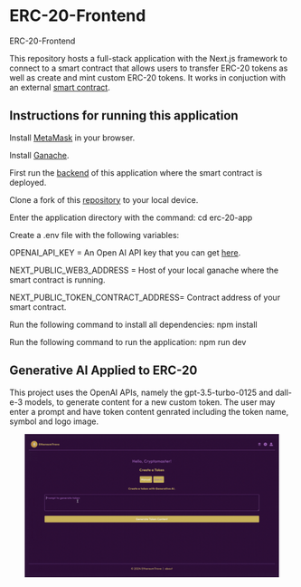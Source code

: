 # ERC-20-Frontend
ERC-20-Frontend

<p>This repository hosts a full-stack application with the Next.js framework to connect to a smart contract that allows users to transfer ERC-20 tokens as well as create and mint custom ERC-20 tokens. It works in conjuction with an external <a href="https://github.com/thelearner411/ERC-20-Backend" target="_blank">smart contract</a>.

## Instructions for running this application
<p>Install <a href="https://metamask.io/download/" target="_blank">MetaMask</a> in your browser.</p>
<p>Install <a href="https://archive.trufflesuite.com/ganache/" target="_blank">Ganache</a>.</p>
<p>First run the <a href="https://github.com/thelearner411/ERC-20-Backend" target="_blank">backend</a> of this application where the smart contract is deployed.</p>
<p>Clone a fork of this <a href="https://github.com/thelearner411/ERC-20-Frontend" target="_blank">repository</a> to your local device.</p>
<p>Enter the application directory with the command: cd erc-20-app</p>
<p>Create a .env file with the following variables:</p>
<p>OPENAI_API_KEY = An Open AI API key that you can get <a href="https://platform.openai.com/api-keys" target="_blank">here</a>.</p>
<p>NEXT_PUBLIC_WEB3_ADDRESS = Host of your local ganache where the smart contract is running.</p>
<p>NEXT_PUBLIC_TOKEN_CONTRACT_ADDRESS= Contract address of your smart contract.</p>
<p>Run the following command to install all dependencies: npm install</p>
<p>Run the following command to run the application: npm run dev</p>

## Generative AI Applied to ERC-20

<p>This project uses the OpenAI APIs, namely the gpt-3.5-turbo-0125 and dall-e-3 models, to generate content for a new custom token. The user may enter a prompt and have token content genrated including the token name, symbol and logo image.</p>

<p align="center">
  <img
  src="erc-20-app/public/assets/create-token-with-gen-ai.gif"
  alt="GitHub Profile Banner"
  width="450"
  height="auto"
  style="display: block; margin: auto;"
  />
</p>